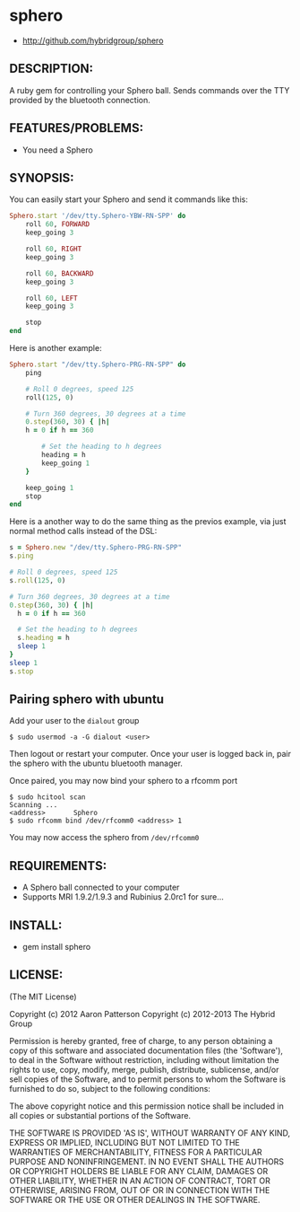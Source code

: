 # sphero

* http://github.com/hybridgroup/sphero

## DESCRIPTION:

A ruby gem for controlling your Sphero ball.  Sends commands over the TTY
provided by the bluetooth connection.

## FEATURES/PROBLEMS:

* You need a Sphero

## SYNOPSIS:

You can easily start your Sphero and send it commands like this:

```ruby
Sphero.start '/dev/tty.Sphero-YBW-RN-SPP' do
	roll 60, FORWARD
	keep_going 3

	roll 60, RIGHT
	keep_going 3

	roll 60, BACKWARD
	keep_going 3

	roll 60, LEFT
	keep_going 3

	stop
end
```

Here is another example:

```ruby
Sphero.start "/dev/tty.Sphero-PRG-RN-SPP" do
	ping

	# Roll 0 degrees, speed 125
	roll(125, 0)

	# Turn 360 degrees, 30 degrees at a time
	0.step(360, 30) { |h|
  	h = 0 if h == 360

		# Set the heading to h degrees
 		heading = h
 		keep_going 1
	}

	keep_going 1
	stop
end
```

Here is a another way to do the same thing as the previos example, via just normal method calls instead of the DSL:

```ruby
s = Sphero.new "/dev/tty.Sphero-PRG-RN-SPP"
s.ping

# Roll 0 degrees, speed 125
s.roll(125, 0)

# Turn 360 degrees, 30 degrees at a time
0.step(360, 30) { |h|
  h = 0 if h == 360

  # Set the heading to h degrees
  s.heading = h
  sleep 1
}
sleep 1
s.stop
```

## Pairing sphero with ubuntu
Add your user to the `dialout` group
```
$ sudo usermod -a -G dialout <user>
```
Then logout or restart your computer. Once your user is logged back in, pair the sphero with the ubuntu bluetooth manager.

Once paired, you may now bind your sphero to a rfcomm port
```
$ sudo hcitool scan 
Scanning ...
<address>		Sphero
$ sudo rfcomm bind /dev/rfcomm0 <address> 1
```

You may now access the sphero from `/dev/rfcomm0`

## REQUIREMENTS:

* A Sphero ball connected to your computer
* Supports MRI 1.9.2/1.9.3 and Rubinius 2.0rc1 for sure...

## INSTALL:

* gem install sphero

## LICENSE:

(The MIT License)

Copyright (c) 2012 Aaron Patterson
Copyright (c) 2012-2013 The Hybrid Group

Permission is hereby granted, free of charge, to any person obtaining
a copy of this software and associated documentation files (the
'Software'), to deal in the Software without restriction, including
without limitation the rights to use, copy, modify, merge, publish,
distribute, sublicense, and/or sell copies of the Software, and to
permit persons to whom the Software is furnished to do so, subject to
the following conditions:

The above copyright notice and this permission notice shall be
included in all copies or substantial portions of the Software.

THE SOFTWARE IS PROVIDED 'AS IS', WITHOUT WARRANTY OF ANY KIND,
EXPRESS OR IMPLIED, INCLUDING BUT NOT LIMITED TO THE WARRANTIES OF
MERCHANTABILITY, FITNESS FOR A PARTICULAR PURPOSE AND NONINFRINGEMENT.
IN NO EVENT SHALL THE AUTHORS OR COPYRIGHT HOLDERS BE LIABLE FOR ANY
CLAIM, DAMAGES OR OTHER LIABILITY, WHETHER IN AN ACTION OF CONTRACT,
TORT OR OTHERWISE, ARISING FROM, OUT OF OR IN CONNECTION WITH THE
SOFTWARE OR THE USE OR OTHER DEALINGS IN THE SOFTWARE.

